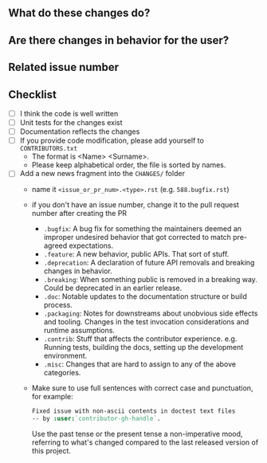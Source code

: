 <!-- Thank you for your contribution! -->

## What do these changes do?

<!-- Please give a short brief about these changes. -->

## Are there changes in behavior for the user?

<!-- Outline any notable behaviour for the end users. -->

## Related issue number

<!-- Are there any issues opened that will be resolved by merging this change? -->
<!-- Remember to prefix with 'Fixes' if it should close the issue (e.g. 'Fixes #123'). -->

## Checklist

- [ ] I think the code is well written
- [ ] Unit tests for the changes exist
- [ ] Documentation reflects the changes
- [ ] If you provide code modification, please add yourself to `CONTRIBUTORS.txt`
  * The format is &lt;Name&gt; &lt;Surname&gt;.
  * Please keep alphabetical order, the file is sorted by names.
- [ ] Add a new news fragment into the `CHANGES/` folder
  * name it `<issue_or_pr_num>.<type>.rst` (e.g. `588.bugfix.rst`)
  * if you don't have an issue number, change it to the pull request
    number after creating the PR
    * `.bugfix`: A bug fix for something the maintainers deemed an
      improper undesired behavior that got corrected to match
      pre-agreed expectations.
    * `.feature`: A new behavior, public APIs. That sort of stuff.
    * `.deprecation`: A declaration of future API removals and breaking
      changes in behavior.
    * `.breaking`: When something public is removed in a breaking way.
      Could be deprecated in an earlier release.
    * `.doc`: Notable updates to the documentation structure or build
      process.
    * `.packaging`: Notes for downstreams about unobvious side effects
      and tooling. Changes in the test invocation considerations and
      runtime assumptions.
    * `.contrib`: Stuff that affects the contributor experience. e.g.
      Running tests, building the docs, setting up the development
      environment.
    * `.misc`: Changes that are hard to assign to any of the above
      categories.
  * Make sure to use full sentences with correct case and punctuation,
    for example:
    ```rst
    Fixed issue with non-ascii contents in doctest text files
    -- by :user:`contributor-gh-handle`.
    ```

    Use the past tense or the present tense a non-imperative mood,
    referring to what's changed compared to the last released version
    of this project.
